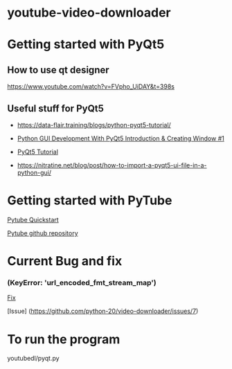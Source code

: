 # youtube-video-downloader

# Getting started with PyQt5
## How to use qt designer
https://www.youtube.com/watch?v=FVpho_UiDAY&t=398s

## Useful stuff for PyQt5
- https://data-flair.training/blogs/python-pyqt5-tutorial/

- [Python GUI Development With PyQt5 Introduction & Creating Window #1](https://youtu.be/yD0iu3n-e_s?list=PL1FgJUcJJ03uO70zDLDF3oaTu6s2QLOPa)

- [PyQt5 Tutorial](https://www.youtube.com/watch?v=_bi0SqW_4L0&list=PLS1QulWo1RIZTkXbVkjr5Z3m-uMs05u7V)

- https://nitratine.net/blog/post/how-to-import-a-pyqt5-ui-file-in-a-python-gui/

# Getting started with PyTube

[Pytube Quickstart](https://python-pytube.readthedocs.io/en/latest/user/quickstart.html)

[Pytube github repository](https://github.com/nficano/pytube)

# Current Bug and fix
### (KeyError: 'url_encoded_fmt_stream_map')

[Fix](https://github.com/nficano/pytube/pull/537/files/bceb929e143caadd874955fa422f8a58955bafaf)

[Issue] (https://github.com/python-20/video-downloader/issues/7)

# To run the program
youtubedl/pyqt.py
